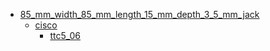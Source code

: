 * [85_mm_width_85_mm_length_15_mm_depth_3_5_mm_jack](85_mm_width_85_mm_length_15_mm_depth_3_5_mm_jack)
  * [cisco](85_mm_width_85_mm_length_15_mm_depth_3_5_mm_jack/cisco)
    * [ttc5_06](85_mm_width_85_mm_length_15_mm_depth_3_5_mm_jack/cisco/ttc5_06)
